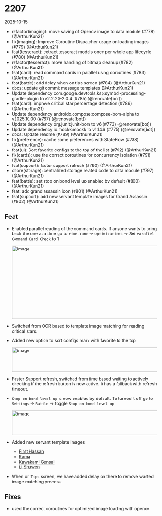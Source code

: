 # 2207

2025-10-15

- refactor(imaging): move saving of Opencv image to data module (#778) (@ArthurKun21)
- fix(imaging): Improve Coroutine Dispatcher usage on loading images (#779) (@ArthurKun21)
- feat(tesseract): extract tesseract models once per whole app lifecycle (#780) (@ArthurKun21)
- refactor(tesseract): move handling of bitmap cleanup (#782) (@ArthurKun21)
- feat(card): read command cards in parallel using coroutines (#783) (@ArthurKun21)
- feat(battle): add delay when on tips screen (#784) (@ArthurKun21)
- docs: update git commit message templates (@ArthurKun21)
- Update dependency com.google.devtools.ksp:symbol-processing-gradle-plugin to v2.2.20-2.0.4 (#785) (@renovate[bot])
- feat(card): improve critical star percentage detection (#786) (@ArthurKun21)
- Update dependency androidx.compose:compose-bom-alpha to v2025.10.00 (#767) (@renovate[bot])
- Update dependency org.junit:junit-bom to v6 (#773) (@renovate[bot])
- Update dependency io.mockk:mockk to v1.14.6 (#775) (@renovate[bot])
- docs: Update readme (#789) (@ArthurKun21)
- fix(preference): cache some preferences with StateFlow (#788) (@ArthurKun21)
- feat(ui): Sort favorite configs to the top of the list (#792) (@ArthurKun21)
- fix(cards): use the correct coroutines for concurrency isolation (#791) (@ArthurKun21)
- feat(support): faster support refresh (#790) (@ArthurKun21)
- chore(storage): centralized storage related code to data module (#797) (@ArthurKun21)
- feat(battle): set stop on bond level up enabled by default (#800) (@ArthurKun21)
- feat: add grand assassin icon  (#801) (@ArthurKun21)
- feat(support): add new servant template images for Grand Assassin (#802) (@ArthurKun21)

## Feat

- Enabled parallel reading of the command cards. If anyone wants to bring back the one at a time go to `Fine-Tune` -> `Optimizations` -> Set `Parallel Command Card Check` to 1

    <img width="616" height="242" alt="image" src="https://github.com/user-attachments/assets/7b85ebda-ff77-459a-b6ab-614addf64aab" />

- Switched from OCR based to template image matching for reading critical stars.
- Added new option to sort configs mark with favorite to the top

    <img width="643" height="81" alt="image" src="https://github.com/user-attachments/assets/19e3e9e6-9a2f-4467-84c2-74166dc9e06d" />

- Faster Support refresh, switched from time based waiting to actively checking if the refresh button is now active. It has a fallback with refresh timeout.
- `Stop on bond level up` is now enabled by default. To turned it off go to `Settings` -> `Battle` -> toggle `Stop on bond level up`

    <img width="815" height="82" alt="image" src="https://github.com/user-attachments/assets/87bc581d-1e84-477b-bbd9-e1ee201c318e" />

- Added new servant template images
    - [First Hassan](https://apps.atlasacademy.io/db/JP/servant/154)
    - [Kama](https://apps.atlasacademy.io/db/JP/servant/239)
    - [Kawakami Gensai](https://apps.atlasacademy.io/db/JP/servant/453)
    - [Li Shuwen](https://apps.atlasacademy.io/db/JP/servant/235)
- When on `Tips` screen, we have added delay on there to remove wasted image matching process.

## Fixes

- used the correct coroutines for optimized image loading with opencv
